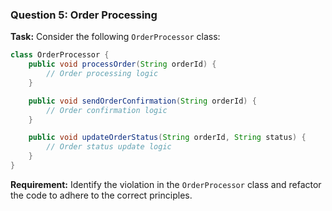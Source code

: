 ### Question 5: Order Processing

**Task:**
Consider the following `OrderProcessor` class:

```java
class OrderProcessor {
    public void processOrder(String orderId) {
        // Order processing logic
    }

    public void sendOrderConfirmation(String orderId) {
        // Order confirmation logic
    }

    public void updateOrderStatus(String orderId, String status) {
        // Order status update logic
    }
}

```

**Requirement:**
Identify the violation in the `OrderProcessor` class and refactor the code to adhere to the correct principles.
